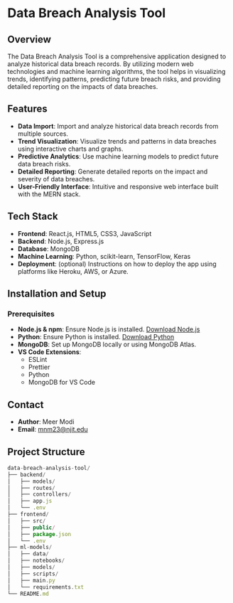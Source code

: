# Data Breach Analysis Tool

## Overview

The Data Breach Analysis Tool is a comprehensive application designed to analyze historical data breach records. By utilizing modern web technologies and machine learning algorithms, the tool helps in visualizing trends, identifying patterns, predicting future breach risks, and providing detailed reporting on the impacts of data breaches.

## Features

- **Data Import**: Import and analyze historical data breach records from multiple sources.
- **Trend Visualization**: Visualize trends and patterns in data breaches using interactive charts and graphs.
- **Predictive Analytics**: Use machine learning models to predict future data breach risks.
- **Detailed Reporting**: Generate detailed reports on the impact and severity of data breaches.
- **User-Friendly Interface**: Intuitive and responsive web interface built with the MERN stack.

## Tech Stack

- **Frontend**: React.js, HTML5, CSS3, JavaScript
- **Backend**: Node.js, Express.js
- **Database**: MongoDB
- **Machine Learning**: Python, scikit-learn, TensorFlow, Keras
- **Deployment**: (optional) Instructions on how to deploy the app using platforms like Heroku, AWS, or Azure.

## Installation and Setup

### Prerequisites

- **Node.js & npm**: Ensure Node.js is installed. [Download Node.js](https://nodejs.org/)
- **Python**: Ensure Python is installed. [Download Python](https://www.python.org/)
- **MongoDB**: Set up MongoDB locally or using MongoDB Atlas.
- **VS Code Extensions**:
  - ESLint
  - Prettier
  - Python
  - MongoDB for VS Code
 
## Contact

- **Author**: Meer Modi
- **Email**: mnm23@njit.edu


## Project Structure
```javascript
data-breach-analysis-tool/
├── backend/
│   ├── models/
│   ├── routes/
│   ├── controllers/
│   ├── app.js
│   └── .env
├── frontend/
│   ├── src/
│   ├── public/
│   ├── package.json
│   └── .env
├── ml-models/
│   ├── data/
│   ├── notebooks/
│   ├── models/
│   ├── scripts/
│   ├── main.py
│   └── requirements.txt
└── README.md


